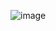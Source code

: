 ![image](https://github.com/rajdyp/rajdyp.github.io/assets/15313631/2255900e-c629-4ef8-87e5-4d5f65e90ac8)
